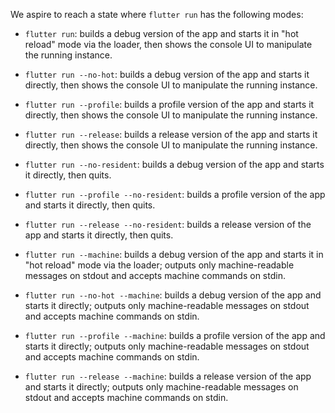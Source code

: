 We aspire to reach a state where `flutter run` has the following modes:

- `flutter run`: builds a debug version of the app and starts it in "hot reload" mode via the loader, then shows the console UI to manipulate the running instance.
- `flutter run --no-hot`: builds a debug version of the app and starts it directly, then shows the console UI to manipulate the running instance.
- `flutter run --profile`: builds a profile version of the app and starts it directly, then shows the console UI to manipulate the running instance.
- `flutter run --release`: builds a release version of the app and starts it directly, then shows the console UI to manipulate the running instance.

- `flutter run --no-resident`: builds a debug version of the app and starts it directly, then quits.
- `flutter run --profile --no-resident`: builds a profile version of the app and starts it directly, then quits.
- `flutter run --release --no-resident`: builds a release version of the app and starts it directly, then quits.

- `flutter run --machine`: builds a debug version of the app and starts it in "hot reload" mode via the loader; outputs only machine-readable messages on stdout and accepts machine commands on stdin.
- `flutter run --no-hot --machine`: builds a debug version of the app and starts it directly; outputs only machine-readable messages on stdout and accepts machine commands on stdin.
- `flutter run --profile --machine`: builds a profile version of the app and starts it directly; outputs only machine-readable messages on stdout and accepts machine commands on stdin.
- `flutter run --release --machine`: builds a release version of the app and starts it directly; outputs only machine-readable messages on stdout and accepts machine commands on stdin.
